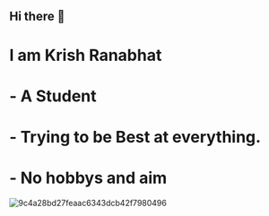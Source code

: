 ## Hi there 👋

# I am Krish Ranabhat 

# - A Student
# - Trying to be Best at everything.
# - No hobbys and aim

![9c4a28bd27feaac6343dcb42f7980496](https://github.com/user-attachments/assets/cde9a9df-b82d-40b9-875c-d600434dc53d)




<!--
**KrishRanabhat/KrishRanabhat** is a ✨ _special_ ✨ repository because its `README.md` (this file) appears on your GitHub profile.

Here are some ideas to get you started:

- 🔭 I’m currently working on ...
- 🌱 I’m currently learning ...
- 👯 I’m looking to collaborate on ...
- 🤔 I’m looking for help with ...
- 💬 Ask me about ...
- 📫 How to reach me: ...
- 😄 Pronouns: ...
- ⚡ Fun fact: ...
-->
